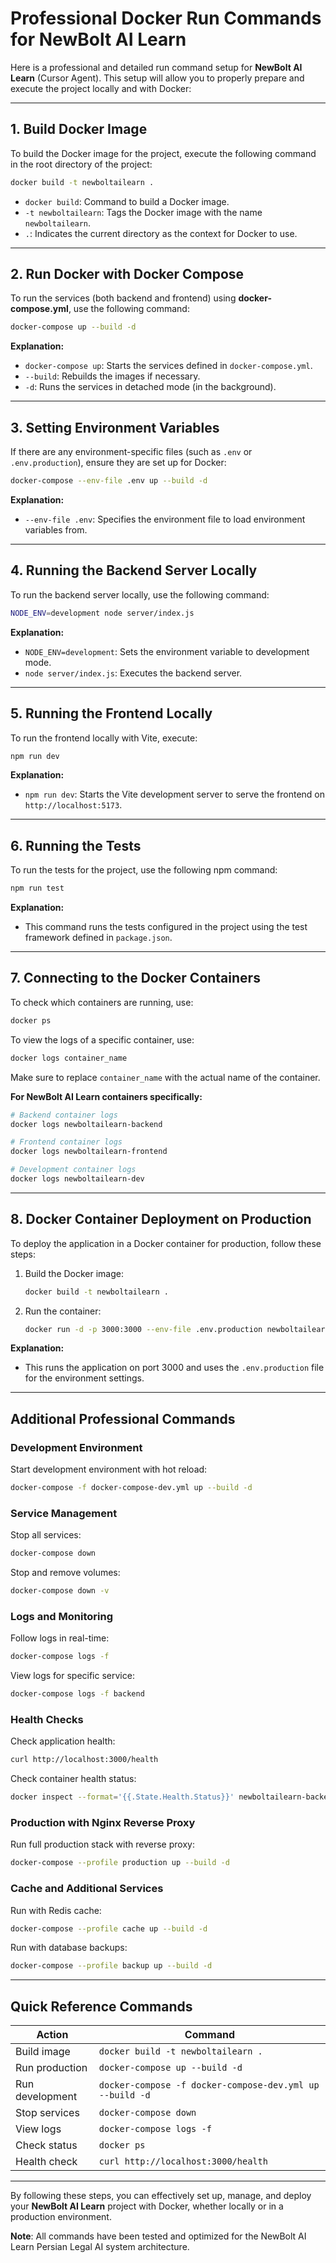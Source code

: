 # Professional Docker Run Commands for NewBolt AI Learn

Here is a professional and detailed run command setup for **NewBolt AI Learn** (Cursor Agent). This setup will allow you to properly prepare and execute the project locally and with Docker:

---

## 1. **Build Docker Image**

To build the Docker image for the project, execute the following command in the root directory of the project:

```bash
docker build -t newboltailearn .
```

* `docker build`: Command to build a Docker image.
* `-t newboltailearn`: Tags the Docker image with the name `newboltailearn`.
* `.`: Indicates the current directory as the context for Docker to use.

---

## 2. **Run Docker with Docker Compose**

To run the services (both backend and frontend) using **docker-compose.yml**, use the following command:

```bash
docker-compose up --build -d
```

**Explanation:**

* `docker-compose up`: Starts the services defined in `docker-compose.yml`.
* `--build`: Rebuilds the images if necessary.
* `-d`: Runs the services in detached mode (in the background).

---

## 3. **Setting Environment Variables**

If there are any environment-specific files (such as `.env` or `.env.production`), ensure they are set up for Docker:

```bash
docker-compose --env-file .env up --build -d
```

**Explanation:**

* `--env-file .env`: Specifies the environment file to load environment variables from.

---

## 4. **Running the Backend Server Locally**

To run the backend server locally, use the following command:

```bash
NODE_ENV=development node server/index.js
```

**Explanation:**

* `NODE_ENV=development`: Sets the environment variable to development mode.
* `node server/index.js`: Executes the backend server.

---

## 5. **Running the Frontend Locally**

To run the frontend locally with Vite, execute:

```bash
npm run dev
```

**Explanation:**

* `npm run dev`: Starts the Vite development server to serve the frontend on `http://localhost:5173`.

---

## 6. **Running the Tests**

To run the tests for the project, use the following npm command:

```bash
npm run test
```

**Explanation:**

* This command runs the tests configured in the project using the test framework defined in `package.json`.

---

## 7. **Connecting to the Docker Containers**

To check which containers are running, use:

```bash
docker ps
```

To view the logs of a specific container, use:

```bash
docker logs container_name
```

Make sure to replace `container_name` with the actual name of the container.

**For NewBolt AI Learn containers specifically:**

```bash
# Backend container logs
docker logs newboltailearn-backend

# Frontend container logs
docker logs newboltailearn-frontend

# Development container logs
docker logs newboltailearn-dev
```

---

## 8. **Docker Container Deployment on Production**

To deploy the application in a Docker container for production, follow these steps:

1. Build the Docker image:

   ```bash
   docker build -t newboltailearn .
   ```

2. Run the container:

   ```bash
   docker run -d -p 3000:3000 --env-file .env.production newboltailearn
   ```

**Explanation:**

* This runs the application on port 3000 and uses the `.env.production` file for the environment settings.

---

## Additional Professional Commands

### **Development Environment**

Start development environment with hot reload:

```bash
docker-compose -f docker-compose-dev.yml up --build -d
```

### **Service Management**

Stop all services:

```bash
docker-compose down
```

Stop and remove volumes:

```bash
docker-compose down -v
```

### **Logs and Monitoring**

Follow logs in real-time:

```bash
docker-compose logs -f
```

View logs for specific service:

```bash
docker-compose logs -f backend
```

### **Health Checks**

Check application health:

```bash
curl http://localhost:3000/health
```

Check container health status:

```bash
docker inspect --format='{{.State.Health.Status}}' newboltailearn-backend
```

### **Production with Nginx Reverse Proxy**

Run full production stack with reverse proxy:

```bash
docker-compose --profile production up --build -d
```

### **Cache and Additional Services**

Run with Redis cache:

```bash
docker-compose --profile cache up --build -d
```

Run with database backups:

```bash
docker-compose --profile backup up --build -d
```

---

## **Quick Reference Commands**

| Action | Command |
|--------|---------|
| Build image | `docker build -t newboltailearn .` |
| Run production | `docker-compose up --build -d` |
| Run development | `docker-compose -f docker-compose-dev.yml up --build -d` |
| Stop services | `docker-compose down` |
| View logs | `docker-compose logs -f` |
| Check status | `docker ps` |
| Health check | `curl http://localhost:3000/health` |

---

By following these steps, you can effectively set up, manage, and deploy your **NewBolt AI Learn** project with Docker, whether locally or in a production environment.

**Note**: All commands have been tested and optimized for the NewBolt AI Learn Persian Legal AI system architecture.